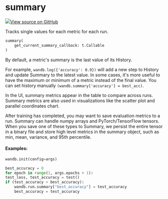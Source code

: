 # summary



[![](https://www.tensorflow.org/images/GitHub-Mark-32px.png)View source on GitHub](https://www.github.com/wandb/client/tree/v0.10.31.dev1/wandb/sdk/wandb_summary.py#L82-L134)



Tracks single values for each metric for each run.

```python
summary(
    get_current_summary_callback: t.Callable
)
```




By default, a metric's summary is the last value of its History.

For example, `wandb.log({'accuracy': 0.9})` will add a new step to History and
update Summary to the latest value. In some cases, it's more useful to have
the maximum or minimum of a metric instead of the final value. You can set
history manually `(wandb.summary['accuracy'] = best_acc)`.

In the UI, summary metrics appear in the table to compare across runs.
Summary metrics are also used in visualizations like the scatter plot and
parallel coordinates chart.

After training has completed, you may want to save evaluation metrics to a
run. Summary can handle numpy arrays and PyTorch/TensorFlow tensors. When
you save one of these types to Summary, we persist the entire tensor in a
binary file and store high level metrics in the summary object, such as min,
mean, variance, and 95th percentile.

#### Examples:

```python
wandb.init(config=args)

best_accuracy = 0
for epoch in range(1, args.epochs + 1):
test_loss, test_accuracy = test()
if (test_accuracy > best_accuracy):
    wandb.run.summary["best_accuracy"] = test_accuracy
    best_accuracy = test_accuracy
```
